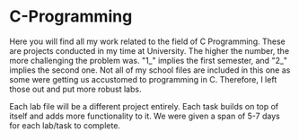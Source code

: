# C-Programming
Here you will find all my work related to the field of C Programming. These are projects conducted in my time at University. The higher the number, the more challenging the problem was. "1_" implies the first semester, and "2_" implies the second one. Not all of my school files are included in this one as some were getting us accustomed to programming in C. Therefore, I left those out and put more robust labs.

Each lab file will be a different project entirely. Each task builds on top of itself and adds more functionality to it. We were given a span of 5-7 days for each lab/task to complete.
